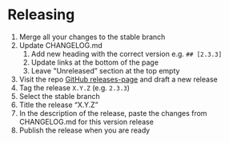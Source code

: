 # Releasing

1. Merge all your changes to the stable branch
1. Update CHANGELOG.md
    1. Add new heading with the correct version e.g. `## [2.3.3]`
    1. Update links at the bottom of the page
    1. Leave "Unreleased” section at the top empty
1. Visit the repo [GitHub releases-page](https://github.com/UpCloudLtd/upcloud-go-api/releases) and draft a new release
1. Tag the release `X.Y.Z` (e.g. `2.3.3`)
1. Select the stable branch
1. Title the release “X.Y.Z”
1. In the description of the release, paste the changes from CHANGELOG.md for this version release
1. Publish the release when you are ready
